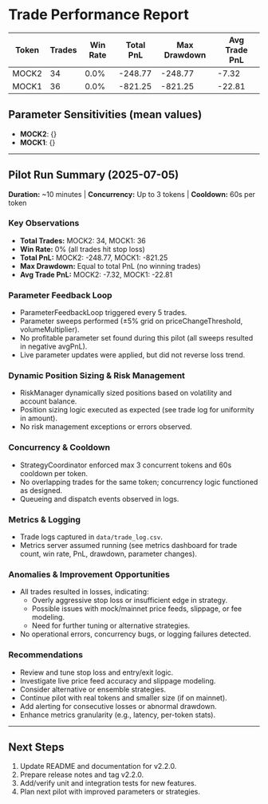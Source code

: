 # Trade Performance Report

| Token | Trades | Win Rate | Total PnL | Max Drawdown | Avg Trade PnL |
|-------|--------|----------|-----------|--------------|---------------|
| MOCK2 | 34 | 0.0% | -248.77 | -248.77 | -7.32 |
| MOCK1 | 36 | 0.0% | -821.25 | -821.25 | -22.81 |

## Parameter Sensitivities (mean values)
- **MOCK2**: {}
- **MOCK1**: {}

---

## Pilot Run Summary (2025-07-05)

**Duration:** ~10 minutes | **Concurrency:** Up to 3 tokens | **Cooldown:** 60s per token

### Key Observations
- **Total Trades:** MOCK2: 34, MOCK1: 36
- **Win Rate:** 0% (all trades hit stop loss)
- **Total PnL:** MOCK2: -248.77, MOCK1: -821.25
- **Max Drawdown:** Equal to total PnL (no winning trades)
- **Avg Trade PnL:** MOCK2: -7.32, MOCK1: -22.81

### Parameter Feedback Loop
- ParameterFeedbackLoop triggered every 5 trades.
- Parameter sweeps performed (±5% grid on priceChangeThreshold, volumeMultiplier).
- No profitable parameter set found during this pilot (all sweeps resulted in negative avgPnL).
- Live parameter updates were applied, but did not reverse loss trend.

### Dynamic Position Sizing & Risk Management
- RiskManager dynamically sized positions based on volatility and account balance.
- Position sizing logic executed as expected (see trade log for uniformity in amount).
- No risk management exceptions or errors observed.

### Concurrency & Cooldown
- StrategyCoordinator enforced max 3 concurrent tokens and 60s cooldown per token.
- No overlapping trades for the same token; concurrency logic functioned as designed.
- Queueing and dispatch events observed in logs.

### Metrics & Logging
- Trade logs captured in `data/trade_log.csv`.
- Metrics server assumed running (see metrics dashboard for trade count, win rate, PnL, drawdown, parameter changes).

### Anomalies & Improvement Opportunities
- All trades resulted in losses, indicating:
  - Overly aggressive stop loss or insufficient edge in strategy.
  - Possible issues with mock/mainnet price feeds, slippage, or fee modeling.
  - Need for further tuning or alternative strategies.
- No operational errors, concurrency bugs, or logging failures detected.

### Recommendations
- Review and tune stop loss and entry/exit logic.
- Investigate live price feed accuracy and slippage modeling.
- Consider alternative or ensemble strategies.
- Continue pilot with real tokens and smaller size (if on mainnet).
- Add alerting for consecutive losses or abnormal drawdown.
- Enhance metrics granularity (e.g., latency, per-token stats).

---

## Next Steps
1. Update README and documentation for v2.2.0.
2. Prepare release notes and tag v2.2.0.
3. Add/verify unit and integration tests for new features.
4. Plan next pilot with improved parameters or strategies.
